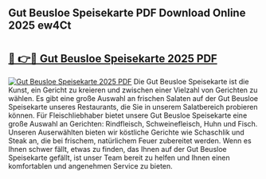 ## Gut Beusloe Speisekarte PDF Download Online 2025 ew4Ct

# <h2><a href="http://gcazc62.nevu.top/?p=Gut+Beusloe+Speisekarte">🔗 👉🔴 Gut Beusloe Speisekarte 2025 PDF</a></h2>

[![Gut Beusloe Speisekarte 2025 PDF](https://i.imgur.com/dBaPXMq.png)](http://gcazc62.nevu.top/?p=Gut+Beusloe+Speisekarte)
Die Gut Beusloe Speisekarte ist die Kunst, ein Gericht zu kreieren und zwischen einer Vielzahl von Gerichten zu wählen. Es gibt eine große Auswahl an frischen Salaten auf der Gut Beusloe Speisekarte unseres Restaurants, die Sie in unserem Salatbereich probieren können. Für Fleischliebhaber bietet unsere Gut Beusloe Speisekarte eine große Auswahl an Gerichten: Rindfleisch, Schweinefleisch, Huhn und Fisch. Unseren Auserwählten bieten wir köstliche Gerichte wie Schaschlik und Steak an, die bei frischem, natürlichem Feuer zubereitet werden. Wenn es Ihnen schwer fällt, etwas zu finden, das Ihnen auf der Gut Beusloe Speisekarte gefällt, ist unser Team bereit zu helfen und Ihnen einen komfortablen und angenehmen Service zu bieten.
